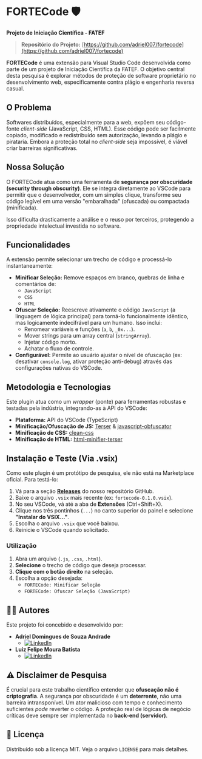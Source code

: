 # FORTECode 🛡️

**Projeto de Iniciação Científica - FATEF**

> **Repositório do Projeto:** [https://github.com/adriel007/fortecode](https://github.com/adriel007/fortecode)

**FORTECode** é uma extensão para Visual Studio Code desenvolvida como parte de um projeto de Iniciação Científica da FATEF. O objetivo central desta pesquisa é explorar métodos de proteção de software proprietário no desenvolvimento web, especificamente contra plágio e engenharia reversa casual.

## O Problema

Softwares distribuídos, especialmente para a web, expõem seu código-fonte *client-side* (JavaScript, CSS, HTML). Esse código pode ser facilmente copiado, modificado e redistribuído sem autorização, levando a plágio e pirataria. Embora a proteção total no *client-side* seja impossível, é viável criar barreiras significativas.

## Nossa Solução

O FORTECode atua como uma ferramenta de **segurança por obscuridade (security through obscurity)**. Ele se integra diretamente ao VSCode para permitir que o desenvolvedor, com um simples clique, transforme seu código legível em uma versão "embaralhada" (ofuscada) ou compactada (minificada).

Isso dificulta drasticamente a análise e o reuso por terceiros, protegendo a propriedade intelectual investida no software.

## Funcionalidades

A extensão permite selecionar um trecho de código e processá-lo instantaneamente:

* **Minificar Seleção:** Remove espaços em branco, quebras de linha e comentários de:
    * `JavaScript`
    * `CSS`
    * `HTML`
* **Ofuscar Seleção:** Reescreve ativamente o código `JavaScript` (a linguagem de lógica principal) para torná-lo funcionalmente idêntico, mas logicamente indecifrável para um humano. Isso inclui:
    * Renomear variáveis e funções (`a`, `b`, `_0x...`).
    * Mover strings para um array central (`stringArray`).
    * Injetar código morto.
    * Achatar o fluxo de controle.
* **Configurável:** Permite ao usuário ajustar o nível de ofuscação (ex: desativar `console.log`, ativar proteção anti-debug) através das configurações nativas do VSCode.

## Metodologia e Tecnologias

Este plugin atua como um *wrapper* (ponte) para ferramentas robustas e testadas pela indústria, integrando-as à API do VSCode:

* **Plataforma:** API do VSCode (TypeScript)
* **Minificação/Ofuscação de JS:** [Terser](https://github.com/terser/terser) & [javascript-obfuscator](https://github.com/javascript-obfuscator/javascript-obfuscator)
* **Minificação de CSS:** [clean-css](https://github.com/clean-css/clean-css)
* **Minificação de HTML:** [html-minifier-terser](https://github.com/terser/html-minifier-terser)

## Instalação e Teste (Via .vsix)

Como este plugin é um protótipo de pesquisa, ele não está na Marketplace oficial. Para testá-lo:

1.  Vá para a seção [**Releases**](https://github.com/adriel007/fortecode/releases) do nosso repositório GitHub.
2.  Baixe o arquivo `.vsix` mais recente (ex: `fortecode-0.1.0.vsix`).
3.  No seu VSCode, vá até a aba de **Extensões** (Ctrl+Shift+X).
4.  Clique nos três pontinhos (`...`) no canto superior do painel e selecione **"Instalar do VSIX..."**.
5.  Escolha o arquivo `.vsix` que você baixou.
6.  Reinicie o VSCode quando solicitado.

### Utilização

1.  Abra um arquivo (`.js`, `.css`, `.html`).
2.  **Selecione** o trecho de código que deseja processar.
3.  **Clique com o botão direito** na seleção.
4.  Escolha a opção desejada:
    * `FORTECode: Minificar Seleção`
    * `FORTECode: Ofuscar Seleção (JavaScript)`

## 👨‍💻 Autores

Este projeto foi concebido e desenvolvido por:

* **Adriel Domingues de Souza Andrade**
    * [![LinkedIn](https://img.shields.io/badge/LinkedIn-0A66C2?style=for-the-badge&logo=linkedin&logoColor=white)](https://www.linkedin.com/in/adriel-domingues-de-souza-andrade/)
* **Luiz Felipe Moura Batista**
    * [![LinkedIn](https://img.shields.io/badge/LinkedIn-0A66C2?style=for-the-badge&logo=linkedin&logoColor=white)](https://www.linkedin.com/in/luiz-felipe-m-a9b843227/)

## ⚠️ Disclaimer de Pesquisa

É crucial para este trabalho científico entender que **ofuscação não é criptografia**. A segurança por obscuridade é um **deterrente**, não uma barreira intransponível. Um ator malicioso com tempo e conhecimento suficientes *pode* reverter o código. A proteção real de lógicas de negócio críticas deve sempre ser implementada no **back-end (servidor)**.

## 📄 Licença

Distribuído sob a licença MIT. Veja o arquivo `LICENSE` para mais detalhes.